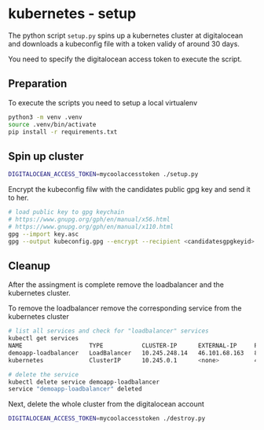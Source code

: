 # kubernetes - setup

The python script `setup.py` spins up a kubernetes cluster at digitalocean
and downloads a kubeconfig file with a token validy of around 30 days.

You need to specify the digitalocean access token to execute the script.

## Preparation

To execute the scripts you need to setup a local virtualenv

```bash
python3 -m venv .venv
source .venv/bin/activate
pip install -r requirements.txt
```

## Spin up cluster

```bash
DIGITALOCEAN_ACCESS_TOKEN=mycoolaccesstoken ./setup.py
```

Encrypt the kubeconfig filw with the candidates public gpg key and send it to her.
```bash
# load public key to gpg keychain
# https://www.gnupg.org/gph/en/manual/x56.html
# https://www.gnupg.org/gph/en/manual/x110.html
gpg --import key.asc
gpg --output kubeconfig.gpg --encrypt --recipient <candidatesgpgkeyid> kubeconfig
```

## Cleanup

After the assingment is complete remove the loadbalancer and the kubernetes cluster.

To remove the loadbalancer remove the corresponding service from the kubernetes cluster
```bash
# list all services and check for "loadbalancer" services
kubectl get services
NAME                   TYPE           CLUSTER-IP      EXTERNAL-IP     PORT(S)        AGE
demoapp-loadbalancer   LoadBalancer   10.245.248.14   46.101.68.163   80:31782/TCP   6m37s
kubernetes             ClusterIP      10.245.0.1      <none>          443/TCP        16m

# delete the service
kubectl delete service demoapp-loadbalancer
service "demoapp-loadbalancer" deleted
```

Next, delete the whole cluster from the digitalocean account
```bash
DIGITALOCEAN_ACCESS_TOKEN=mycoolaccesstoken ./destroy.py
```